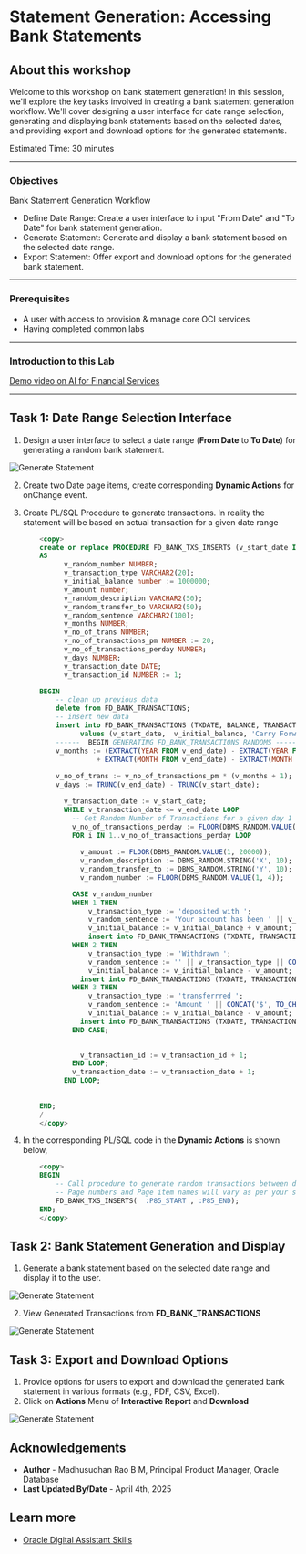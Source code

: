 # Statement Generation: Accessing Bank Statements

## About this workshop

Welcome to this workshop on bank statement generation! In this session, we'll explore the key tasks involved in creating a bank statement generation workflow. We'll cover designing a user interface for date range selection, generating and displaying bank statements based on the selected dates, and providing export and download options for the generated statements.

Estimated Time: 30 minutes

---

### Objectives

Bank Statement Generation Workflow

- Define Date Range: Create a user interface to input "From Date" and "To Date" for bank statement generation.
- Generate Statement: Generate and display a bank statement based on the selected date range.
- Export Statement: Offer export and download options for the generated bank statement.

---

### Prerequisites

* A user with access to provision & manage core OCI services  
* Having completed common labs

--- 
 
### Introduction to this Lab

[Demo video on AI for Financial Services](youtube:0VbID5UUQ9w:large) 

---
 
## Task 1: Date Range Selection Interface

1. Design a user interface to select a date range (**From Date** to **To Date**) for generating a random bank statement.
  
  ![Generate Statement](images/generate-statement-01.png)  

2. Create two Date page items, create corresponding **Dynamic Actions** for onChange event.

3. Create PL/SQL Procedure to generate transactions. In reality the statement will be based on actual transaction for a given date range
   
    ```sql 
        <copy>
        create or replace PROCEDURE FD_BANK_TXS_INSERTS (v_start_date IN DATE, v_end_date IN DATE)
        AS 
              v_random_number NUMBER;
              v_transaction_type VARCHAR2(20);
              v_initial_balance number := 1000000;
              v_amount number;
              v_random_description VARCHAR2(50);
              v_random_transfer_to VARCHAR2(50); 
              v_random_sentence VARCHAR2(100);
              v_months NUMBER;
              v_no_of_trans NUMBER;
              v_no_of_transactions_pm NUMBER := 20;
              v_no_of_transactions_perday NUMBER;
              v_days NUMBER;
              v_transaction_date DATE;
              v_transaction_id NUMBER := 1;

        BEGIN
            -- clean up previous data 
            delete from FD_BANK_TRANSACTIONS;
            -- insert new data
            insert into FD_BANK_TRANSACTIONS (TXDATE, BALANCE, TRANSACTIONTYPE ) 
                  values (v_start_date,  v_initial_balance, 'Carry Forward'   );
            ------  BEGIN GENERATING FD_BANK_TRANSACTIONS RANDOMS ------------------------------- 
            v_months := (EXTRACT(YEAR FROM v_end_date) - EXTRACT(YEAR FROM v_start_date)) * 12
                      + EXTRACT(MONTH FROM v_end_date) - EXTRACT(MONTH FROM v_start_date);
            
            v_no_of_trans := v_no_of_transactions_pm * (v_months + 1);
            v_days := TRUNC(v_end_date) - TRUNC(v_start_date);

              v_transaction_date := v_start_date;
              WHILE v_transaction_date <= v_end_date LOOP
                -- Get Random Number of Transactions for a given day 1 to 4
                v_no_of_transactions_perday := FLOOR(DBMS_RANDOM.VALUE(1, 4));
                FOR i IN 1..v_no_of_transactions_perday LOOP
                  
                  v_amount := FLOOR(DBMS_RANDOM.VALUE(1, 20000)); 
                  v_random_description := DBMS_RANDOM.STRING('X', 10); 
                  v_random_transfer_to := DBMS_RANDOM.STRING('Y', 10);  
                  v_random_number := FLOOR(DBMS_RANDOM.VALUE(1, 4));

                CASE v_random_number
                WHEN 1 THEN
                    v_transaction_type := 'deposited with ';
                    v_random_sentence := 'Your account has been ' || v_transaction_type || CONCAT('$', TO_CHAR(v_amount, '9,999,999')) || ' Reference No: ' || v_random_description || '';
                    v_initial_balance := v_initial_balance + v_amount;
                    insert into FD_BANK_TRANSACTIONS (TXDATE, TRANSACTIONTYPE, CREDIT, BALANCE, TXID) values (v_transaction_date, v_random_sentence, v_amount, v_initial_balance, v_random_description);
                WHEN 2 THEN
                    v_transaction_type := 'Withdrawn ';
                    v_random_sentence := '' || v_transaction_type || CONCAT('$', TO_CHAR(v_amount, '9,999,999')) || ' from your account Reference No: ' || v_random_description || '';
                    v_initial_balance := v_initial_balance - v_amount;
                  insert into FD_BANK_TRANSACTIONS (TXDATE, TRANSACTIONTYPE, DEBIT, BALANCE, TXID) values (v_transaction_date, v_random_sentence, v_amount, v_initial_balance, v_random_description);
                WHEN 3 THEN
                    v_transaction_type := 'transferrred ';
                    v_random_sentence := 'Amount ' || CONCAT('$', TO_CHAR(v_amount, '9,999,999')) || ' has been ' ||v_transaction_type|| ' to ' || v_random_transfer_to || ' Reference No: ' || v_random_description || '';
                    v_initial_balance := v_initial_balance - v_amount; 
                  insert into FD_BANK_TRANSACTIONS (TXDATE, TRANSACTIONTYPE, DEBIT, BALANCE, TXID) values (v_transaction_date, v_random_sentence, v_amount, v_initial_balance, v_random_description);
                END CASE; 

              
                  v_transaction_id := v_transaction_id + 1;
                END LOOP;
                v_transaction_date := v_transaction_date + 1;
              END LOOP;
        
                
        END;
        /
        </copy>
    ``` 
1. In the corresponding PL/SQL code in the **Dynamic Actions** is shown below, 

    ```sql 
        <copy>
        BEGIN 
            -- Call procedure to generate random transactions between date range
            -- Page numbers and Page item names will vary as per your setup
            FD_BANK_TXS_INSERTS(  :P85_START , :P85_END);
        END;
        </copy>
    ``` 

## Task 2: Bank Statement Generation and Display

1. Generate a bank statement based on the selected date range and display it to the user.
  
  ![Generate Statement](images/generate-statement-02.png)  

2. View Generated Transactions from **FD\_BANK\_TRANSACTIONS**
   
  ![Generate Statement](images/generate-statement-03.png)

## Task 3: Export and Download Options

1. Provide options for users to export and download the generated bank statement in various formats (e.g., PDF, CSV, Excel).
2. Click on **Actions** Menu of **Interactive Report** and **Download**
   
  ![Generate Statement](images/generate-statement-04.png)
 
## Acknowledgements

* **Author** - Madhusudhan Rao B M, Principal Product Manager, Oracle Database
* **Last Updated By/Date** - April 4th, 2025

## Learn more
 
* [Oracle Digital Assistant Skills](https://docs.oracle.com/en/cloud/paas/digital-assistant/use-chatbot/create-configure-and-version-skills1.html)
